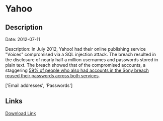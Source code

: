 # Yahoo

## Description

Date: 2012-07-11

Description:
In July 2012, Yahoo! had their online publishing service &quot;Voices&quot; compromised via a SQL injection attack. The breach resulted in the disclosure of nearly half a million usernames and passwords stored in plain text. The breach showed that of the compromised accounts, a staggering <a href="http://www.troyhunt.com/2012/07/what-do-sony-and-yahoo-have-in-common.html" target="_blank" rel="noopener">59% of people who also had accounts in the Sony breach reused their passwords across both services</a>.


['Email addresses', 'Passwords']

## Links

[Download Link](https://link-to.net/1229997/285.8828705736055/dynamic/?r=aHR0cHM6Ly93d3cubWVkaWFmaXJlLmNvbS92aWV3L1RQT0JVbGc5dzRpZXpqby95YWhvby5jb20vZmlsZQ==)